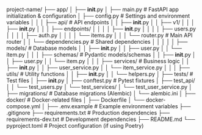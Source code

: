 project-name/
├── app/
│   ├── __init__.py
│   ├── main.py                 # FastAPI app initialization & configuration
│   ├── config.py                # Settings and environment variables
│   │
│   ├── api/                     # API endpoints
│   │   ├── __init__.py
│   │   ├── v1/
│   │   │   ├── __init__.py
│   │   │   ├── endpoints/
│   │   │   │   ├── __init__.py
│   │   │   │   ├── users.py
│   │   │   │   ├── auth.py
│   │   │   │   └── items.py
│   │   │   └── router.py       # Main API router
│   │   └── dependencies.py      # Shared dependencies
│   │
│   │
│   ├── models/                  # Database models
│   │   ├── __init__.py
│   │   ├── user.py
│   │   └── item.py
│   │
│   ├── schemas/                 # Pydantic models/schemas
│   │   ├── __init__.py
│   │   ├── user.py
│   │   └── item.py
│   │
│   ├── services/               # Business logic
│   │   ├── __init__.py
│   │   ├── user_service.py
│   │   └── item_service.py
│   │
│   ├── utils/                  # Utility functions
│   │   ├── __init__.py
│   │   └── helpers.py
│
├── tests/                      # Test files
│   ├── __init__.py
│   ├── conftest.py            # Pytest fixtures
│   ├── test_api/
│   │   └── test_users.py
│   └── test_services/
│       └── test_user_service.py
│
├── migrations/                 # Database migrations (Alembic)
│   └── alembic.ini
│
├── docker/                     # Docker-related files
│   ├── Dockerfile
│   └── docker-compose.yml
│
├── .env.example               # Example environment variables
├── .gitignore
├── requirements.txt           # Production dependencies
├── requirements-dev.txt       # Development dependencies
├── README.md
└── pyproject.toml            # Project configuration (if using Poetry)
